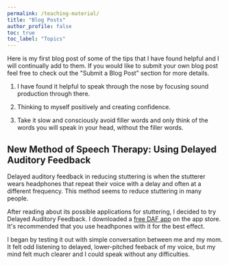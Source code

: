 ```yaml
---
permalink: /teaching-material/
title: "Blog Posts"
author_profile: false
toc: true
toc_label: "Topics"
---
```

Here is my first blog post of some of the tips that I have found helpful and I will continually add to them. 
If you would like to submit your own blog post feel free to check out the "Submit a Blog Post" section for more details.

1. I have found it helpful to speak through the nose by focusing sound
production through there.

2. Thinking to myself positively and creating confidence.

3. Take it slow and consciously avoid filler words and only think of the words you will speak in your head, without the filler words. 


## New Method of Speech Therapy: Using Delayed Auditory Feedback


Delayed auditory feedback in reducing stuttering is when the stutterer wears headphones that repeat their voice with a delay and often at a different frequency. This method seems to reduce stuttering in many people. 


After reading about its possible applications for stuttering, I decided to try Delayed Auditory Feedback. I downloaded a <a href="https://apps.apple.com/us/app/fonate-daf-control-stuttering/id981000993">free DAF app</a> on the app store. It's recommended that you use headhpones with it for the best effect.


I began by testing it out with simple conversation between me and my mom. It felt odd listening to delayed, lower-pitched feeback of my voice, but my mind felt much clearer and I could speak without any difficulties.   


